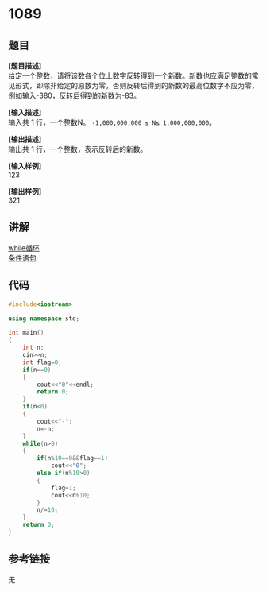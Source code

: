 # 1089
## 题目  
**[题目描述]**  
给定一个整数，请将该数各个位上数字反转得到一个新数。新数也应满足整数的常见形式，即除非给定的原数为零，否则反转后得到的新数的最高位数字不应为零，例如输入-380，反转后得到的新数为-83。  

**[输入描述]**   
输入共 1 行，一个整数N。
`-1,000,000,000 ≤ N≤ 1,000,000,000`。  

**[输出描述]**  
输出共 1 行，一个整数，表示反转后的新数。  

**[输入样例]**  
123  

**[输出样例]**  
321  

## 讲解    
[while循环](a)  
[条件语句](a)  

## 代码   

```cpp
#include<iostream>  

using namespace std;  

int main()  
{  
	int n;  
	cin>>n;  
	int flag=0;  
	if(n==0)  
	{  
		cout<<"0"<<endl;  
		return 0;  
	}  
	if(n<0)  
	{  
		cout<<"-";  
		n=-n;  
	}  
	while(n>0)  
	{  
		if(n%10==0&&flag==1)  
			cout<<"0";  
		else if(n%10>0)  
		{  
			flag=1;
			cout<<n%10;  
		}
		n/=10;  
	}  
	return 0;  
}  
```

## 参考链接  
无  
